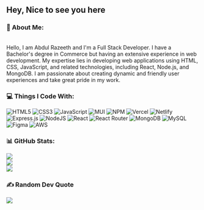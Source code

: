 ## Hey, Nice to see you here

### 💫 About Me:
<br>Hello, I am Abdul Razeeth and I'm a Full Stack Developer. I have a Bachelor's degree in Commerce but having an extensive experience in web development. My expertise lies in developing web applications using HTML, CSS, JavaScript, and related technologies, including React, Node.js, and MongoDB. I am passionate about creating dynamic and friendly user experiences and take great pride in my work.

### 💻 Things I Code With:
![HTML5](https://img.shields.io/badge/html5-%23E34F26.svg?style=flat-square&logo=html5&logoColor=white) ![CSS3](https://img.shields.io/badge/css3-%231572B6.svg?style=flat-square&logo=css3&logoColor=white) ![JavaScript](https://img.shields.io/badge/javascript-%23323330.svg?style=flat-square&logo=javascript&logoColor=%23F7DF1E) ![MUI](https://img.shields.io/badge/MUI-%230081CB.svg?style=flat-square&logo=material-ui&logoColor=white) ![NPM](https://img.shields.io/badge/NPM-%23000000.svg?style=flat-square&logo=npm&logoColor=white) ![Vercel](https://img.shields.io/badge/vercel-%23000000.svg?style=flat-square&logo=vercel&logoColor=white) ![Netlify](https://img.shields.io/badge/netlify-%23000000.svg?style=flat-square&logo=netlify&logoColor=#00C7B7) ![Express.js](https://img.shields.io/badge/express.js-%23404d59.svg?style=flat-square&logo=express&logoColor=%2361DAFB) ![NodeJS](https://img.shields.io/badge/node.js-6DA55F?style=flat-square&logo=node.js&logoColor=white) ![React](https://img.shields.io/badge/react-%2320232a.svg?style=flat-square&logo=react&logoColor=%2361DAFB) ![React Router](https://img.shields.io/badge/React_Router-CA4245?style=flat-square&logo=react-router&logoColor=white) ![MongoDB](https://img.shields.io/badge/MongoDB-%234ea94b.svg?style=flat-square&logo=mongodb&logoColor=white) ![MySQL](https://img.shields.io/badge/mysql-%2300f.svg?style=flat-square&logo=mysql&logoColor=white) 	![Figma](https://img.shields.io/badge/figma-%23F24E1E.svg?style=flat-square&logo=figma&logoColor=white) ![AWS](https://img.shields.io/badge/AWS-%23FF9900.svg?style=flat-square&logo=amazon-aws&logoColor=white)

### 📊 GitHub Stats:
![](https://github-readme-stats.vercel.app/api?username=razeeth11&theme=dark&hide_border=true&include_all_commits=true&count_private=true)<br/>
![](https://github-readme-streak-stats.herokuapp.com/?user=razeeth11&theme=dark&hide_border=true)<br/>
![](https://github-readme-stats.vercel.app/api/top-langs/?username=razeeth11&theme=dark&hide_border=true&include_all_commits=true&count_private=true&layout=compact)

### ✍️ Random Dev Quote
![](https://quotes-github-readme.vercel.app/api?type=horizontal&theme=blue-green)
